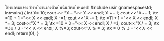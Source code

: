 โปรแกรมแสดงกํารท ํางํานของตัวด ําเนินกํารก ําหนดค่ํา
#include<iostream>
usin
gnamespacestd;
intmain()
{
    int X= 10;
    cout << "X = "<< X << endl;
    X += 1;
    cout <<"X -= 1; \tx =10 + 1 ="<< X << endl;
    X -=1;
    cout <<"X -= 1; \tx =11 + 1 ="<< X << endl;
    X *= 3;
    cout<<"X * = 3; \tx =10 * 3 ="<< X << endl;
    X / =3;
    cout<<"X / = 3; \tx =30 / 3 ="<< X << endl;
    X %=3;
    cout<<"X % = 3; \tx =10 % 3 ="<< X << endl;
    return(0);
}
